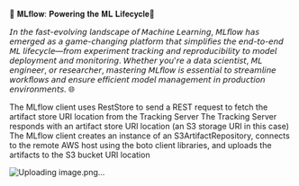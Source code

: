 🚀 𝐌𝐋𝐟𝐥𝐨𝐰: 𝐏𝐨𝐰𝐞𝐫𝐢𝐧𝐠 𝐭𝐡𝐞 𝐌𝐋 𝐋𝐢𝐟𝐞𝐜𝐲𝐜𝐥𝐞🚀



𝘐𝘯 𝘵𝘩𝘦 𝘧𝘢𝘴𝘵-𝘦𝘷𝘰𝘭𝘷𝘪𝘯𝘨 𝘭𝘢𝘯𝘥𝘴𝘤𝘢𝘱𝘦 𝘰𝘧 𝘔𝘢𝘤𝘩𝘪𝘯𝘦 𝘓𝘦𝘢𝘳𝘯𝘪𝘯𝘨, 𝘔𝘓𝘧𝘭𝘰𝘸 𝘩𝘢𝘴 𝘦𝘮𝘦𝘳𝘨𝘦𝘥 𝘢𝘴 𝘢 𝘨𝘢𝘮𝘦-𝘤𝘩𝘢𝘯𝘨𝘪𝘯𝘨 𝘱𝘭𝘢𝘵𝘧𝘰𝘳𝘮 𝘵𝘩𝘢𝘵 𝘴𝘪𝘮𝘱𝘭𝘪𝘧𝘪𝘦𝘴 𝘵𝘩𝘦 𝘦𝘯𝘥-𝘵𝘰-𝘦𝘯𝘥 𝘔𝘓 𝘭𝘪𝘧𝘦𝘤𝘺𝘤𝘭𝘦—𝘧𝘳𝘰𝘮 𝘦𝘹𝘱𝘦𝘳𝘪𝘮𝘦𝘯𝘵 𝘵𝘳𝘢𝘤𝘬𝘪𝘯𝘨 𝘢𝘯𝘥 𝘳𝘦𝘱𝘳𝘰𝘥𝘶𝘤𝘪𝘣𝘪𝘭𝘪𝘵𝘺 𝘵𝘰 𝘮𝘰𝘥𝘦𝘭 𝘥𝘦𝘱𝘭𝘰𝘺𝘮𝘦𝘯𝘵 𝘢𝘯𝘥 𝘮𝘰𝘯𝘪𝘵𝘰𝘳𝘪𝘯𝘨. 𝘞𝘩𝘦𝘵𝘩𝘦𝘳 𝘺𝘰𝘶'𝘳𝘦 𝘢 𝘥𝘢𝘵𝘢 𝘴𝘤𝘪𝘦𝘯𝘵𝘪𝘴𝘵, 𝘔𝘓 𝘦𝘯𝘨𝘪𝘯𝘦𝘦𝘳, 𝘰𝘳 𝘳𝘦𝘴𝘦𝘢𝘳𝘤𝘩𝘦𝘳, 𝘮𝘢𝘴𝘵𝘦𝘳𝘪𝘯𝘨 𝘔𝘓𝘧𝘭𝘰𝘸 𝘪𝘴 𝘦𝘴𝘴𝘦𝘯𝘵𝘪𝘢𝘭 𝘵𝘰 𝘴𝘵𝘳𝘦𝘢𝘮𝘭𝘪𝘯𝘦 𝘸𝘰𝘳𝘬𝘧𝘭𝘰𝘸𝘴 𝘢𝘯𝘥 𝘦𝘯𝘴𝘶𝘳𝘦 𝘦𝘧𝘧𝘪𝘤𝘪𝘦𝘯𝘵 𝘮𝘰𝘥𝘦𝘭 𝘮𝘢𝘯𝘢𝘨𝘦𝘮𝘦𝘯𝘵 𝘪𝘯 𝘱𝘳𝘰𝘥𝘶𝘤𝘵𝘪𝘰𝘯 𝘦𝘯𝘷𝘪𝘳𝘰𝘯𝘮𝘦𝘯𝘵𝘴. 🌐

The MLflow client uses RestStore to send a REST request to fetch the artifact store URI location from the Tracking Server
The Tracking Server responds with an artifact store URI location (an S3 storage URI in this case)
The MLflow client creates an instance of an S3ArtifactRepository, connects to the remote AWS host using the boto client libraries, and uploads the artifacts to the S3 bucket URI location


![Uploading image.png…]()
